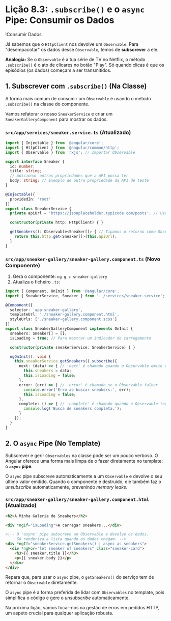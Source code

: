 # Lição 8.3: `.subscribe()` e o `async` Pipe: Consumir os Dados

!Consumir Dados

Já sabemos que o `HttpClient` nos devolve um `Observable`. Para "desempacotar" os dados desse `Observable`, temos de **subscrever** a ele.

**Analogia:** Se o `Observable` é a tua série de TV no Netflix, o método `.subscribe()` é o ato de clicares no botão "Play". Só quando clicas é que os episódios (os dados) começam a ser transmitidos.

## 1. Subscrever com `.subscribe()` (Na Classe)

A forma mais comum de consumir um `Observable` é usando o método `.subscribe()` na classe do componente.

Vamos refatorar o nosso `SneakerService` e criar um `SneakerGalleryComponent` para mostrar os dados.

### `src/app/services/sneaker.service.ts` (Atualizado)
```typescript
import { Injectable } from '@angular/core';
import { HttpClient } from '@angular/common/http';
import { Observable } from 'rxjs'; // Importar Observable

export interface Sneaker {
  id: number;
  title: string;
  // Adicionar outras propriedades que a API possa ter
  body: string; // Exemplo de outra propriedade da API de teste
}

@Injectable({
  providedIn: 'root'
})
export class SneakerService {
  private apiUrl = 'https://jsonplaceholder.typicode.com/posts'; // Usar uma API de teste mais simples

  constructor(private http: HttpClient) { }

  getSneakers(): Observable<Sneaker[]> { // Tipamos o retorno como Observable de array de Sneaker
    return this.http.get<Sneaker[]>(this.apiUrl);
  }
}
```

### `src/app/sneaker-gallery/sneaker-gallery.component.ts` (Novo Componente)

1.  Gera o componente: `ng g c sneaker-gallery`
2.  Atualiza o ficheiro `.ts`:

```typescript
import { Component, OnInit } from '@angular/core';
import { SneakerService, Sneaker } from '../services/sneaker.service';

@Component({
  selector: 'app-sneaker-gallery',
  templateUrl: './sneaker-gallery.component.html',
  styleUrls: ['./sneaker-gallery.component.scss']
})
export class SneakerGalleryComponent implements OnInit {
  sneakers: Sneaker[] = [];
  isLoading = true; // Para mostrar um indicador de carregamento

  constructor(private sneakerService: SneakerService) { }

  ngOnInit(): void {
    this.sneakerService.getSneakers().subscribe({
      next: (data) => { // 'next' é chamado quando o Observable emite um valor
        this.sneakers = data;
        this.isLoading = false;
      },
      error: (err) => { // 'error' é chamado se o Observable falhar
        console.error('Erro ao buscar sneakers:', err);
        this.isLoading = false;
      },
      complete: () => { // 'complete' é chamado quando o Observable termina
        console.log('Busca de sneakers completa.');
      }
    });
  }
}
```

## 2. O `async` Pipe (No Template)

Subscrever e gerir `Observables` na classe pode ser um pouco verboso. O Angular oferece uma forma mais limpa de o fazer diretamente no template: o **`async` pipe**.

O `async` pipe subscreve automaticamente a um `Observable` e devolve o seu último valor emitido. Quando o componente é destruído, ele também faz o *unsubscribe* automaticamente, prevenindo *memory leaks*.

### `src/app/sneaker-gallery/sneaker-gallery.component.html` (Atualizado)
```html
<h2>A Minha Galeria de Sneakers</h2>

<div *ngIf="isLoading">A carregar sneakers...</div>

<!-- O 'async' pipe subscreve ao Observable e devolve os dados.
     Só renderiza a lista quando os dados chegam. -->
<div *ngIf="sneakerService.getSneakers() | async as sneakers">
  <div *ngFor="let sneaker of sneakers" class="sneaker-card">
    <h3>{{ sneaker.title }}</h3>
    <p>{{ sneaker.body }}</p>
  </div>
</div>
```

Repara que, para usar o `async` pipe, o `getSneakers()` do serviço tem de retornar o `Observable` diretamente.

O `async` pipe é a forma preferida de lidar com `Observables` no template, pois simplifica o código e gere o *unsubscribe* automaticamente.

Na próxima lição, vamos focar-nos na gestão de erros em pedidos HTTP, um aspeto crucial para qualquer aplicação robusta.